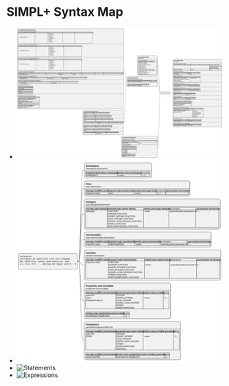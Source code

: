 # SIMPL+ Syntax Map
* ![Preprocessor](preprocessor.svg)
* ![Declarations](../csharp-syntax-mindmap/declarations.svg)
* ![Statements](../csharp-syntax-mindmap/statements.svg)
* ![Expressions](../csharp-syntax-mindmap/expressions.svg)
